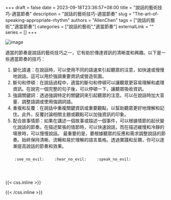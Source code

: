 +++ 
draft = false
date = 2023-09-18T23:36:57+08:00
title = "說話的藝術技巧-適當節奏"
description = "說話的藝術技巧-適當節奏"
slug = "The-art-of-speaking-appropriate-rhythm"
authors = "AllenChen"
tags = ["說話的藝術","適當節奏"]
categories = ["說話的藝術","適當節奏"]
externalLink = ""
series = []
+++

![image](/images/post/A-rabbit-with-big-blue-eyes-speaking-other-happy-rabbits-and-using-appropriate-rhythm-with-Van-Gogh-style.jpeg)

適當的節奏是說話的藝術技巧之一，它有助於傳達資訊的清晰度和興趣。以下是一些適當節奏的技巧：

1. 變化語速：在說話時，可以使用不同的語速來引起聽眾的注意，如快速或慢慢地說話。這可以用於強調重要資訊或營造氛圍。
2. 斷句和停頓：在說話過程中，適當的斷句和停頓可以讓聽眾更容易理解和處理資訊。在說完一個完整的句子後，可以停頓一下，讓聽眾吸收資訊。
3. 強調關鍵詞：透過強調特定的關鍵詞來引起聽眾的注意。可以在說話時加大音量、調整語調或使用強調詞語。
4. 重複和反覆：在說話中重複關鍵資訊或重要觀點，以幫助聽眾更好地理解和記住。此外，反覆討論相關主題或觀點可以加強資訊的印象。
5. 配合故事情節：如果在講述一個故事或描述一個事件，可以根據情節的起伏變化說話的節奏。在描述緊張的情節時，可以快速說話，而在描述緩慢和冷靜的場景時，可以慢慢說話。
最重要的是，要根據聽眾的反應和需求調整說話的節奏。始終保持清晰、流暢和易於理解的語言風格。透過實踐和反饋，你可以逐漸提高說話的節奏和效果。


<p><span class="nowrap"><span class="emojify">🙈</span> <code>:see_no_evil:</code></span>  <span class="nowrap"><span class="emojify">🙉</span> <code>:hear_no_evil:</code></span>  <span class="nowrap"><span class="emojify">🙊</span> <code>:speak_no_evil:</code></span></p>
<br>
    

{{< css.inline >}}
<style>
.emojify {
	font-family: Apple Color Emoji, Segoe UI Emoji, NotoColorEmoji, Segoe UI Symbol, Android Emoji, EmojiSymbols;
	font-size: 2rem;
	vertical-align: middle;
}
@media screen and (max-width:650px) {
  .nowrap {
    display: block;
    margin: 25px 0;
  }
}
</style>
{{< /css.inline >}}
